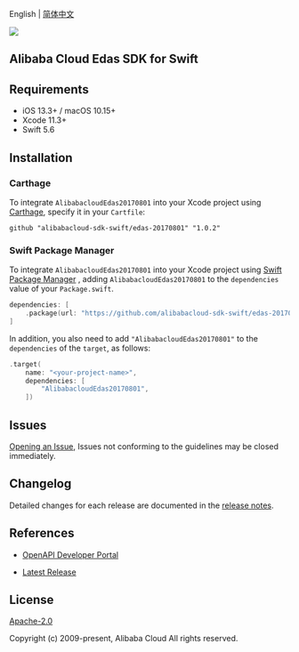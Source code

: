 English | [简体中文](README-CN.md)

![](https://aliyunsdk-pages.alicdn.com/icons/AlibabaCloud.svg)

## Alibaba Cloud Edas SDK for Swift

## Requirements

- iOS 13.3+ / macOS 10.15+
- Xcode 11.3+
- Swift 5.6

## Installation

### Carthage

To integrate `AlibabacloudEdas20170801` into your Xcode project using [Carthage](https://github.com/Carthage/Carthage), specify it in your `Cartfile`:

```ogdl
github "alibabacloud-sdk-swift/edas-20170801" "1.0.2"
```

### Swift Package Manager

To integrate `AlibabacloudEdas20170801` into your Xcode project using [Swift Package Manager](https://swift.org/package-manager/) , adding `AlibabacloudEdas20170801` to the `dependencies` value of your `Package.swift`.

```swift
dependencies: [
    .package(url: "https://github.com/alibabacloud-sdk-swift/edas-20170801.git", from: "1.0.2")
]
```

In addition, you also need to add `"AlibabacloudEdas20170801"` to the `dependencies` of the `target`, as follows:

```swift
.target(
    name: "<your-project-name>",
    dependencies: [
        "AlibabacloudEdas20170801",
    ])
```

## Issues

[Opening an Issue](https://github.com/alibabacloud-sdk-swift/edas-20170801/issues/new), Issues not conforming to the guidelines may be closed immediately.

## Changelog

Detailed changes for each release are documented in the [release notes](./ChangeLog.txt).

## References

* [OpenAPI Developer Portal](https://next.api.alibabacloud.com/home)
- [Latest Release](https://github.com/alibabacloud-sdk-swift/edas-20170801)

## License

[Apache-2.0](http://www.apache.org/licenses/LICENSE-2.0)

Copyright (c) 2009-present, Alibaba Cloud All rights reserved.
